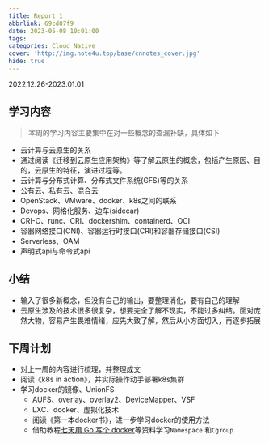 ```yaml
---
title: Report 1
abbrlink: 69cd87f9
date: 2023-05-08 10:01:00
tags:
categories: Cloud Native
cover: 'http://img.note4u.top/base/cnnotes_cover.jpg'
hide: true
---
```


2022.12.26-2023.01.01

## 学习内容

> 本周的学习内容主要集中在对一些概念的查漏补缺，具体如下
> 

- 云计算与云原生的关系
- 通过阅读《迁移到云原生应用架构》等了解云原生的概念，包括产生原因、目的，云原生的特征，演进过程等。
- 云计算与分布式计算、分布式文件系统(GFS)等的关系
- 公有云、私有云、混合云
- OpenStack、VMware、docker、k8s之间的联系
- Devops、网格化服务、边车(sidecar)
- CRI-O、runc、CRI、dockershim、containerd、OCI
- 容器网络接口(CNI)、容器运行时接口(CRI)和容器存储接口(CSI)
- Serverless、OAM
- 声明式api与命令式api

## 小结

- 输入了很多新概念，但没有自己的输出，要整理消化，要有自己的理解
- 云原生涉及的技术很多很复杂，想要完全了解不现实，不能过多纠结。面对庞然大物，容易产生畏难情绪，应先大致了解，然后从小方面切入，再逐步拓展

## 下周计划

- 对上一周的内容进行梳理，并整理成文
- 阅读《k8s in action》，并实际操作动手部署k8s集群
- 学习docker的镜像、UnionFS
    - AUFS、overlay、overlay2、DeviceMapper、VSF
    - LXC、docker、虚拟化技术
    - 阅读《第一本docker书》，进一步学习docker的使用方法
    - 借助教程[七天用 Go 写个 docker](https://topgoer.cn/docs/seven-docker)等资料学习`Namespace` 和`Cgroup`